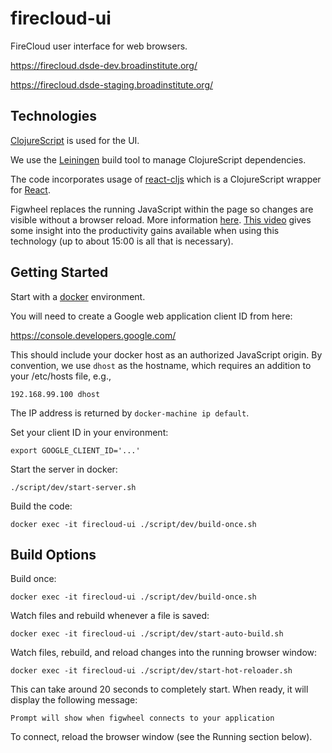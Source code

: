 # firecloud-ui

FireCloud user interface for web browsers.

https://firecloud.dsde-dev.broadinstitute.org/

https://firecloud.dsde-staging.broadinstitute.org/

## Technologies

[ClojureScript](https://github.com/clojure/clojurescript) is used for the UI.

We use the [Leiningen](http://leiningen.org/) build tool to manage ClojureScript dependencies.

The code incorporates usage of [react-cljs](https://github.com/dmohs/react-cljs) which is 
a ClojureScript wrapper for [React](https://facebook.github.io/react/).

Figwheel replaces the running JavaScript within the page so changes are visible without a browser reload. More information [here](https://github.com/bhauman/lein-figwheel). [This video](https://www.youtube.com/watch?v=j-kj2qwJa_E) gives some insight into the productivity gains available when using this technology (up to about 15:00 is all that is necessary).

## Getting Started

Start with a [docker](https://www.docker.com/) environment.

You will need to create a Google web application client ID from here:

https://console.developers.google.com/

This should include your docker host as an authorized JavaScript origin. By convention, we use `dhost` as the hostname, which requires an addition to your /etc/hosts file, e.g.,

```
192.168.99.100 dhost
```

The IP address is returned by `docker-machine ip default`.

Set your client ID in your environment:

```
export GOOGLE_CLIENT_ID='...'
```

Start the server in docker:

```
./script/dev/start-server.sh
```

Build the code:

```
docker exec -it firecloud-ui ./script/dev/build-once.sh

```

## Build Options

Build once:
```
docker exec -it firecloud-ui ./script/dev/build-once.sh
```

Watch files and rebuild whenever a file is saved:
```
docker exec -it firecloud-ui ./script/dev/start-auto-build.sh
```

Watch files, rebuild, and reload changes into the running browser window:
```
docker exec -it firecloud-ui ./script/dev/start-hot-reloader.sh
```

This can take around 20 seconds to completely start. When ready, it will display the following message:
```
Prompt will show when figwheel connects to your application
```

To connect, reload the browser window (see the Running section below).

